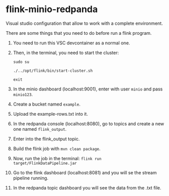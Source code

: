 # flink-minio-redpanda
Visual studio configuration that allow to work with a complete environment.

There are some things that you need to do before run a flink program.

1.  You need to run this VSC devcontainer as a normal one.
2.  Then, in the terminal, you need to start the cluster:

    `sudo su`

    `./../opt/flink/bin/start-cluster.sh`

    `exit`

3.  In the minio dashboard (localhost:9001), enter with user `minio` and pass `minio123`.
4.  Create a bucket named `example`.
5.  Upload the example-rows.txt into it.
6.  In the redpanda console (localhost:8080), go to topics and create a new one named `flink_output`.
7.  Enter into the flink_output topic.
8.  Build the flink job with `mvn clean package`.
9.  Now, run the job in the terminal: `flink run target/FlinkDataPipeline.jar` 
10. Go to the flink dashboard (localhost:8081) and you will se the stream pipeline running.
11. In the redpanda topic dashboard you will see the data from the .txt file.